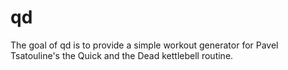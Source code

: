 
# qd

<!-- badges: start -->
<!-- badges: end -->

The goal of qd is to provide a simple workout generator for Pavel Tsatouline's
the Quick and the Dead kettlebell routine.

